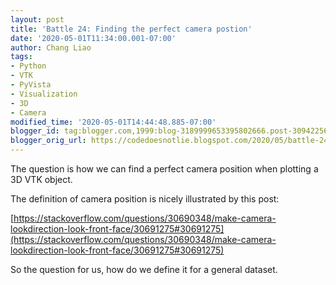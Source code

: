 ```yaml
---
layout: post
title: 'Battle 24: Finding the perfect camera postion'
date: '2020-05-01T11:34:00.001-07:00'
author: Chang Liao
tags:
- Python
- VTK
- PyVista
- Visualization
- 3D
- Camera
modified_time: '2020-05-01T14:44:48.885-07:00'
blogger_id: tag:blogger.com,1999:blog-3189999653395802666.post-3094225625198397874
blogger_orig_url: https://codedoesnotlie.blogspot.com/2020/05/battle-24-finding-perfect-camera-postion.html
---
```


The question is how we can find a perfect camera position when plotting a 3D 
VTK object. 

The definition of camera position is nicely illustrated by this post: 

[https://stackoverflow.com/questions/30690348/make-camera-lookdirection-look-front-face/30691275#30691275](https://stackoverflow.com/questions/30690348/make-camera-lookdirection-look-front-face/30691275#30691275) 

So the question for us, how do we define it for a general dataset. 